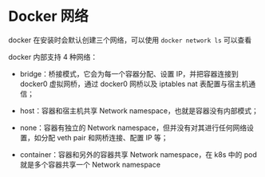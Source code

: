 # Docker 网络

docker 在安装时会默认创建三个网络，可以使用 `docker network ls` 可以查看

docker 内部支持 4 种网络：

- bridge：桥接模式，它会为每一个容器分配、设置 IP，并把容器连接到 docker0 虚拟网桥，通过 docker0 网桥以及 iptables nat 表配置与宿主机通信；

- host：容器和宿主机共享 Network namespace，也就是容器没有内部模式；

- none：容器有独立的 Network namespace，但并没有对其进行任何网络设置，如分配 veth pair 和网桥连接、配置 IP 等；

- container：容器和另外的容器共享 Network namespace，在 k8s 中的 pod 就是多个容器共享一个 Network namespace